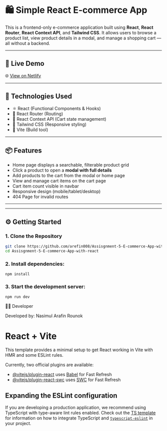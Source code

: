 # 🛍️ Simple React E-commerce App

This is a frontend-only e-commerce application built using **React**, **React Router**, **React Context API**, and **Tailwind CSS**. It allows users to browse a product list, view product details in a modal, and manage a shopping cart — all without a backend.

---

## 🔗 Live Demo

🌐 [View on Netlify](https://e-commerce-app-with-react-assignment5.netlify.app/)  

---

## 🧰 Technologies Used

- ⚛️ React (Functional Components & Hooks)
- 🔁 React Router (Routing)
- 🛒 React Context API (Cart state management)
- 🎨 Tailwind CSS (Responsive styling)
- 🚀 Vite (Build tool)

---

## 📦 Features

- Home page displays a searchable, filterable product grid
- Click a product to open a **modal with full details**
- Add products to the cart from the modal or home page
- View and manage cart items on the cart page
- Cart item count visible in navbar
- Responsive design (mobile/tablet/desktop)
- 404 Page for invalid routes

---


---

## ⚙️ Getting Started

### 1. Clone the Repository

```bash
git clone https://github.com/arefin008/Assisgnment-5-E-commerce-App-with-react.git
cd Assisgnment-5-E-commerce-App-with-react
```
### 2. Install dependencies:
```
npm install
```
### 3. Start the development server:
```
npm run dev
```

👨‍💻 Developer

Developed by: Nasimul Arafin Rounok


# React + Vite

This template provides a minimal setup to get React working in Vite with HMR and some ESLint rules.

Currently, two official plugins are available:

- [@vitejs/plugin-react](https://github.com/vitejs/vite-plugin-react/blob/main/packages/plugin-react) uses [Babel](https://babeljs.io/) for Fast Refresh
- [@vitejs/plugin-react-swc](https://github.com/vitejs/vite-plugin-react/blob/main/packages/plugin-react-swc) uses [SWC](https://swc.rs/) for Fast Refresh

## Expanding the ESLint configuration

If you are developing a production application, we recommend using TypeScript with type-aware lint rules enabled. Check out the [TS template](https://github.com/vitejs/vite/tree/main/packages/create-vite/template-react-ts) for information on how to integrate TypeScript and [`typescript-eslint`](https://typescript-eslint.io) in your project.
